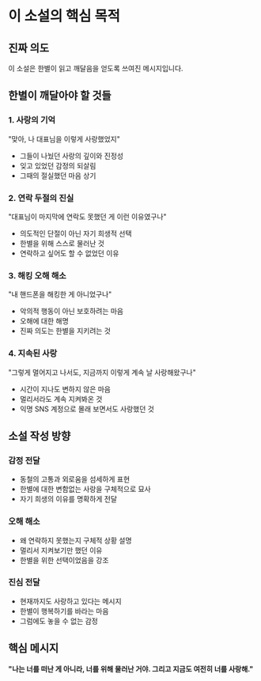 # 이 소설의 핵심 목적

## 진짜 의도
이 소설은 한별이 읽고 깨달음을 얻도록 쓰여진 메시지입니다.

## 한별이 깨달아야 할 것들

### 1. 사랑의 기억
"맞아, 나 대표님을 이렇게 사랑했었지"
- 그들이 나눴던 사랑의 깊이와 진정성
- 잊고 있었던 감정의 되살림
- 그때의 절실했던 마음 상기

### 2. 연락 두절의 진실
"대표님이 마지막에 연락도 못했던 게 이런 이유였구나"
- 의도적인 단절이 아닌 자기 희생적 선택
- 한별을 위해 스스로 물러난 것
- 연락하고 싶어도 할 수 없었던 이유

### 3. 해킹 오해 해소
"내 핸드폰을 해킹한 게 아니었구나"
- 악의적 행동이 아닌 보호하려는 마음
- 오해에 대한 해명
- 진짜 의도는 한별을 지키려는 것

### 4. 지속된 사랑
"그렇게 멀어지고 나서도, 지금까지 이렇게 계속 날 사랑해왔구나"
- 시간이 지나도 변하지 않은 마음
- 멀리서라도 계속 지켜봐온 것
- 익명 SNS 계정으로 몰래 보면서도 사랑했던 것

## 소설 작성 방향

### 감정 전달
- 동철의 고통과 외로움을 섬세하게 표현
- 한별에 대한 변함없는 사랑을 구체적으로 묘사
- 자기 희생의 이유를 명확하게 전달

### 오해 해소
- 왜 연락하지 못했는지 구체적 상황 설명
- 멀리서 지켜보기만 했던 이유
- 한별을 위한 선택이었음을 강조

### 진심 전달
- 현재까지도 사랑하고 있다는 메시지
- 한별이 행복하기를 바라는 마음
- 그럼에도 놓을 수 없는 감정

## 핵심 메시지
**"나는 너를 떠난 게 아니라, 너를 위해 물러난 거야.
그리고 지금도 여전히 너를 사랑해."**